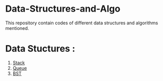 # Data-Structures-and-Algo
This repository contain codes of different data structures and algorithms mentioned.

# Data Stuctures : 
1. [Stack](https://github.com/k3x9/Data-Structures-and-Algo/tree/main/Stack)
2. [Queue](https://github.com/k3x9/Data-Structures-and-Algo/tree/main/Queue)
3. [BST](https://github.com/k3x9/Data-Structures-and-Algo/tree/main/Binary%20Search%20Tree)
